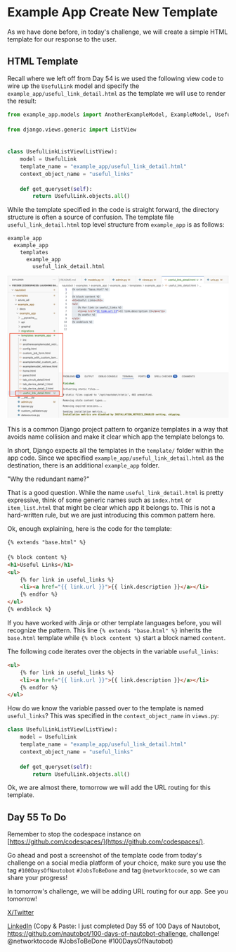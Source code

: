 # Example App Create New Template

As we have done before, in today's challenge, we will create a simple HTML template for our response to the user. 

## HTML Template 

Recall where we left off from Day 54 is we used the following view code to wire up the `UsefulLink` model and specify the `example_app/useful_link_detail.html` as the template we will use to render the result: 

```python views.py
from example_app.models import AnotherExampleModel, ExampleModel, UsefulLink

from django.views.generic import ListView


class UsefulLinkListView(ListView): 
    model = UsefulLink
    template_name = "example_app/useful_link_detail.html"
    context_object_name = "useful_links"

    def get_queryset(self):
        return UsefulLink.objects.all()
```

While the template specified in the code is straight forward, the directory structure is often a source of confusion. The template file `useful_link_detail.html` top level structure from `example_app` is as follows: 

```
example_app
  example_app
    templates
      example_app
        useful_link_detail.html
```

![template_1](images/template_1.png)

This is a common Django project pattern to organize templates in a way that avoids name collision and make it clear which app the template belongs to. 

In short, Django expects all the templates in the `template/` folder within the app code. Since we specified `example_app/useful_link_detail.html` as the destination, there is an additional `example_app` folder. 

"Why the redundant name?" 

That is a good question. While the name `useful_link_detail.html` is pretty expressive, think of some generic names such as `index.html` or `item_list.html` that might be clear which app it belongs to. This is not a hard-written rule, but we are just introducing this common pattern here. 

Ok, enough explaining, here is the code for the template: 

```html template.html
{% extends "base.html" %}

{% block content %}
<h1>Useful Links</h1>
<ul>
    {% for link in useful_links %}
    <li><a href="{{ link.url }}">{{ link.description }}</a></li>
    {% endfor %}
</ul>
{% endblock %}
```

If you have worked with Jinja or other template languages before, you will recognize the pattern. This line `{% extends "base.html" %}` inherits the `base.html` template while `{% block content %}` start a block named `content`. 

The following code iterates over the objects in the variable `useful_links`: 

```html
<ul>
    {% for link in useful_links %}
    <li><a href="{{ link.url }}">{{ link.description }}</a></li>
    {% endfor %}
</ul>
```

How do we know the variable passed over to the template is named `useful_links`? This was specified in the `context_object_name` in `views.py`: 

```python 
class UsefulLinkListView(ListView):
    model = UsefulLink
    template_name = "example_app/useful_link_detail.html"
    context_object_name = "useful_links"

    def get_queryset(self):
        return UsefulLink.objects.all()
```

Ok, we are almost there, tomorrow we will add the URL routing for this template. 

## Day 55 To Do

Remember to stop the codespace instance on [https://github.com/codespaces/](https://github.com/codespaces/). 

Go ahead and post a screenshot of the template code from today's challenge on a social media platform of your choice, make sure you use the tag `#100DaysOfNautobot` `#JobsToBeDone` and tag `@networktocode`, so we can share your progress! 

In tomorrow's challenge, we will be adding URL routing for our app. See you tomorrow! 

[X/Twitter](<https://twitter.com/intent/tweet?url=https://github.com/nautobot/100-days-of-nautobot&text=I+jst+completed+Day+55+of+the+100+days+of+nautobot+challenge+!&hashtags=100DaysOfNautobot,JobsToBeDone>)

[LinkedIn](https://www.linkedin.com/) (Copy & Paste: I just completed Day 55 of 100 Days of Nautobot, https://github.com/nautobot/100-days-of-nautobot-challenge, challenge! @networktocode #JobsToBeDone #100DaysOfNautobot) 
